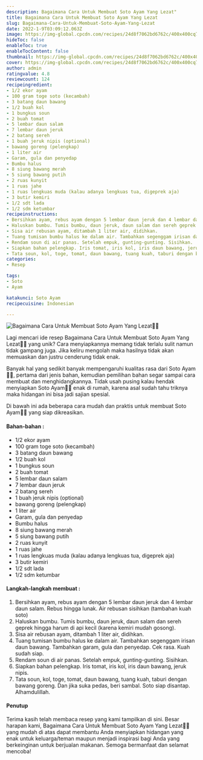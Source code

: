 ```yaml
---
description: Bagaimana Cara Untuk Membuat Soto Ayam Yang Lezat"
title: Bagaimana Cara Untuk Membuat Soto Ayam Yang Lezat
slug: Bagaimana-Cara-Untuk-Membuat-Soto-Ayam-Yang-Lezat
date: 2022-1-9T03:09:12.063Z
image: https://img-global.cpcdn.com/recipes/24d8f7062bd6762c/400x400cq70/photo.jpg
hideToc: false
enableToc: true
enableTocContent: false
thumbnail: https://img-global.cpcdn.com/recipes/24d8f7062bd6762c/400x400cq70/photo.jpg
cover: https://img-global.cpcdn.com/recipes/24d8f7062bd6762c/400x400cq70/photo.jpg
author: admin
ratingvalue: 4.8
reviewcount: 124
recipeingredient:
- 1/2 ekor ayam
- 100 gram toge soto (kecambah)
- 3 batang daun bawang
- 1/2 buah kol
- 1 bungkus soun
- 2 buah tomat
- 5 lembar daun salam
- 7 lembar daun jeruk
- 2 batang sereh
- 1 buah jeruk nipis (optional)
- bawang goreng (pelengkap)
- 1 liter air
- Garam, gula dan penyedap
- Bumbu halus
- 8 siung bawang merah
- 5 siung bawang putih
- 2 ruas kunyit
- 1 ruas jahe
- 1 ruas lengkuas muda (kalau adanya lengkuas tua, digeprek aja)
- 3 butir kemiri
- 1/2 sdt lada
- 1/2 sdm ketumbar
recipeinstructions:
- Bersihkan ayam, rebus ayam dengan 5 lembar daun jeruk dan 4 lembar daun salam. Rebus hingga lunak. Air rebusan sisihkan (tambahan kuah soto)
- Haluskan bumbu. Tumis bumbu, daun jeruk, daun salam dan sereh geprek hingga harum di api kecil (karena kemiri mudah gosong).
- Sisa air rebusan ayam, ditambah 1 liter air, didihkan.
- Tuang tumisan bumbu halus ke dalam air. Tambahkan segenggam irisan daun bawang. Tambahkan garam, gula dan penyedap. Cek rasa. Kuah sudah siap.
- Rendam soun di air panas. Setelah empuk, gunting-gunting. Sisihkan.
- Siapkan bahan pelengkap. Iris tomat, iris kol, iris daun bawang, jeruk nipis.
- Tata soun, kol, toge, tomat, daun bawang, tuang kuah, taburi dengan bawang goreng. Dan jika suka pedas, beri sambal. Soto siap disantap. Alhamdulillah.
categories:
- Resep

tags:
- Soto
- Ayam

katakunci: Soto Ayam
recipecuisine: Indonesian

---
```


![Bagaimana Cara Untuk Membuat Soto Ayam Yang Lezat👩‍🍳](https://img-global.cpcdn.com/recipes/24d8f7062bd6762c/400x400cq70/photo.jpg)

Lagi mencari ide resep Bagaimana Cara Untuk Membuat Soto Ayam Yang Lezat👩‍🍳 yang unik? Cara menyiapkannya memang tidak terlalu sulit namun tidak gampang juga. Jika keliru mengolah maka hasilnya tidak akan memuaskan dan justru cenderung tidak enak.

Banyak hal yang sedikit banyak mempengaruhi kualitas rasa dari Soto Ayam👩‍🍳, pertama dari jenis bahan, kemudian pemilihan bahan segar sampai cara membuat dan menghidangkannya. Tidak usah pusing kalau hendak menyiapkan Soto Ayam👩‍🍳 enak di rumah, karena asal sudah tahu triknya maka hidangan ini bisa jadi sajian spesial.

Di bawah ini ada beberapa cara mudah dan praktis untuk membuat Soto Ayam👩‍🍳 yang siap dikreasikan.

<!--inarticleads1-->

#### Bahan-bahan :

- 1/2 ekor ayam
- 100 gram toge soto (kecambah)
- 3 batang daun bawang
- 1/2 buah kol
- 1 bungkus soun
- 2 buah tomat
- 5 lembar daun salam
- 7 lembar daun jeruk
- 2 batang sereh
- 1 buah jeruk nipis (optional)
- bawang goreng (pelengkap)
- 1 liter air
- Garam, gula dan penyedap
- Bumbu halus
- 8 siung bawang merah
- 5 siung bawang putih
- 2 ruas kunyit
- 1 ruas jahe
- 1 ruas lengkuas muda (kalau adanya lengkuas tua, digeprek aja)
- 3 butir kemiri
- 1/2 sdt lada
- 1/2 sdm ketumbar

<!--inarticleads2-->

#### Langkah-langkah membuat :

1. Bersihkan ayam, rebus ayam dengan 5 lembar daun jeruk dan 4 lembar daun salam. Rebus hingga lunak. Air rebusan sisihkan (tambahan kuah soto)
1. Haluskan bumbu. Tumis bumbu, daun jeruk, daun salam dan sereh geprek hingga harum di api kecil (karena kemiri mudah gosong).
1. Sisa air rebusan ayam, ditambah 1 liter air, didihkan.
1. Tuang tumisan bumbu halus ke dalam air. Tambahkan segenggam irisan daun bawang. Tambahkan garam, gula dan penyedap. Cek rasa. Kuah sudah siap.
1. Rendam soun di air panas. Setelah empuk, gunting-gunting. Sisihkan.
1. Siapkan bahan pelengkap. Iris tomat, iris kol, iris daun bawang, jeruk nipis.
1. Tata soun, kol, toge, tomat, daun bawang, tuang kuah, taburi dengan bawang goreng. Dan jika suka pedas, beri sambal. Soto siap disantap. Alhamdulillah.

#### Penutup

Terima kasih telah membaca resep yang kami tampilkan di sini. Besar harapan kami, Bagaimana Cara Untuk Membuat Soto Ayam Yang Lezat👩‍🍳 yang mudah di atas dapat membantu Anda menyiapkan hidangan yang enak untuk keluarga/teman maupun menjadi inspirasi bagi Anda yang berkeinginan untuk berjualan makanan. Semoga bermanfaat dan selamat mencoba!